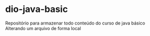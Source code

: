 # dio-java-basic
Repositório para armazenar todo conteúdo do curso de java básico
Alterando um arquivo de forma local
